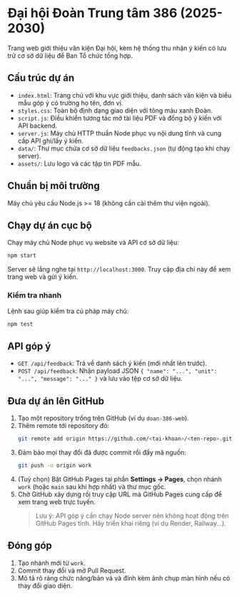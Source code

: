 # Đại hội Đoàn Trung tâm 386 (2025-2030)

Trang web giới thiệu văn kiện Đại hội, kèm hệ thống thu nhận ý kiến có lưu trữ cơ sở dữ liệu để Ban Tổ chức tổng hợp.

## Cấu trúc dự án

- `index.html`: Trang chủ với khu vực giới thiệu, danh sách văn kiện và biểu mẫu góp ý có trường họ tên, đơn vị.
- `styles.css`: Toàn bộ định dạng giao diện với tông màu xanh Đoàn.
- `script.js`: Điều khiển tương tác mở tài liệu PDF và đồng bộ ý kiến với API backend.
- `server.js`: Máy chủ HTTP thuần Node phục vụ nội dung tĩnh và cung cấp API ghi/lấy ý kiến.
- `data/`: Thư mục chứa cơ sở dữ liệu `feedbacks.json` (tự động tạo khi chạy server).
- `assets/`: Lưu logo và các tập tin PDF mẫu.

## Chuẩn bị môi trường

Máy chủ yêu cầu Node.js >= 18 (không cần cài thêm thư viện ngoài).

## Chạy dự án cục bộ

Chạy máy chủ Node phục vụ website và API cơ sở dữ liệu:

```bash
npm start
```

Server sẽ lắng nghe tại `http://localhost:3000`. Truy cập địa chỉ này để xem trang web và gửi ý kiến.

### Kiểm tra nhanh

Lệnh sau giúp kiểm tra cú pháp máy chủ:

```bash
npm test
```

## API góp ý

- `GET /api/feedback`: Trả về danh sách ý kiến (mới nhất lên trước).
- `POST /api/feedback`: Nhận payload JSON `{ "name": "...", "unit": "...", "message": "..." }` và lưu vào tệp cơ sở dữ liệu.

## Đưa dự án lên GitHub

1. Tạo một repository trống trên GitHub (ví dụ `doan-386-web`).
2. Thêm remote tới repository đó:
   ```bash
   git remote add origin https://github.com/<tai-khoan>/<ten-repo>.git
   ```
3. Đảm bảo mọi thay đổi đã được commit rồi đẩy mã nguồn:
   ```bash
   git push -u origin work
   ```
4. (Tuỳ chọn) Bật GitHub Pages tại phần **Settings → Pages**, chọn nhánh `work` (hoặc `main` sau khi hợp nhất) và thư mục gốc.
5. Chờ GitHub xây dựng rồi truy cập URL mà GitHub Pages cung cấp để xem trang web trực tuyến.
   > Lưu ý: API góp ý cần chạy Node server nên không hoạt động trên GitHub Pages tĩnh. Hãy triển khai riêng (ví dụ Render, Railway...).

## Đóng góp

1. Tạo nhánh mới từ `work`.
2. Commit thay đổi và mở Pull Request.
3. Mô tả rõ ràng chức năng/bản vá và đính kèm ảnh chụp màn hình nếu có thay đổi giao diện.

